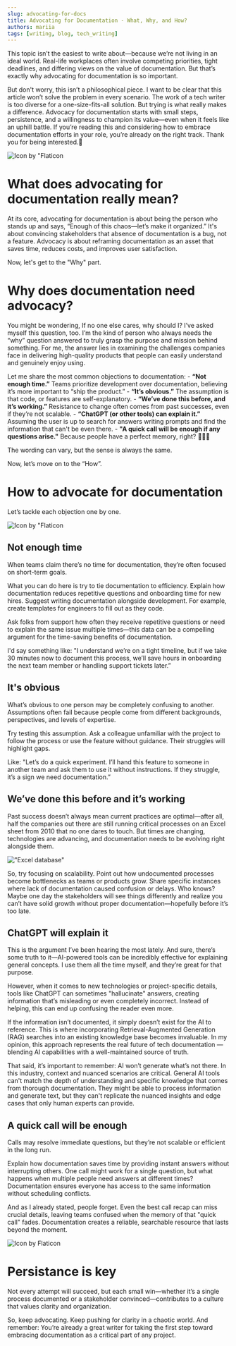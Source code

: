```yaml
---
slug: advocating-for-docs
title: Advocating for Documentation - What, Why, and How?
authors: mariia
tags: [writing, blog, tech_writing]
---
```

This topic isn’t the easiest to write about—because we’re not living in an ideal world. Real-life workplaces often involve competing priorities, tight deadlines, and differing views on the value of documentation. But that’s exactly why advocating for documentation is so important.

But don't worry, this isn’t a philosophical piece. I want to be clear that this article won’t solve the problem in every scenario. The work of a tech writer is too diverse for a one-size-fits-all solution. But trying is what really makes a difference. Advocacy for documentation starts with small steps, persistence, and a willingness to champion its value—even when it feels like an uphill battle.
If you’re reading this and considering how to embrace documentation efforts in your role, you’re already on the right track. Thank you for being interested.🤗

![Icon by "Flaticon](./notebook.png)
<!--truncate-->

# What does advocating for documentation really mean?

At its core, advocating for documentation is about being the person who stands up and says, “Enough of this chaos—let’s make it organized.” It's about convincing stakeholders that absence of documentation is a bug, not a feature.
Advocacy is about reframing documentation as an asset that saves time, reduces costs, and improves user satisfaction.

Now, let's get to the "Why" part.

# Why does documentation need advocacy?

You might be wondering, If no one else cares, why should I? I’ve asked myself this question, too.
I’m the kind of person who always needs the “why” question answered to truly grasp the purpose and mission behind something. For me, the answer lies in examining the challenges companies face in delivering high-quality products that people can easily understand and genuinely enjoy using.

Let me share the most common objections to documentation:
    - **“Not enough time.”** Teams prioritize development over documentation, believing it’s more important to “ship the product.”
    - **“It’s obvious.”** The assumption is that code, or features are self-explanatory.
    - **“We’ve done this before, and it’s working.”** Resistance to change often comes from past successes, even if they’re not scalable.
    - **“ChatGPT (or other tools) can explain it.”**  Assuming the user is up to search for answers writing prompts and find the information that can't be even there.
    - **"A quick call will be enough if any questions arise."** Because people have a perfect memory, right? 💁🏽‍♀️

The wording can vary, but the sense is always the same.

Now, let’s move on to the “How”.

# How to advocate for documentation

Let’s tackle each objection one by one.

![Icon by "Flaticon](./magnifying-glass.png)

## Not enough time

When teams claim there’s no time for documentation, they’re often focused on short-term goals.

What you can do here is try to tie documentation to efficiency. Explain how documentation reduces repetitive questions and onboarding time for new hires. Suggest writing documentation alongside development. For example, create templates for engineers to fill out as they code.

Ask folks from support how often they receive repetitive questions or need to explain the same issue multiple times—this data can be a compelling argument for the time-saving benefits of documentation.

I'd say something like: "I understand we’re on a tight timeline, but if we take 30 minutes now to document this process, we’ll save hours in onboarding the next team member or handling support tickets later.”

## It's obvious

What’s obvious to one person may be completely confusing to another. Assumptions often fail because people come from different backgrounds, perspectives, and levels of expertise.

Try testing this assumption. Ask a colleague unfamiliar with the project to follow the process or use the feature without guidance. Their struggles will highlight gaps.

Like: "Let’s do a quick experiment. I’ll hand this feature to someone in another team and ask them to use it without instructions. If they struggle, it’s a sign we need documentation.”

## We’ve done this before and it’s working

Past success doesn’t always mean current practices are optimal—after all, half the companies out there are still running critical processes on an Excel sheet from 2010 that no one dares to touch.
But times are changing, technologies are advancing, and documentation needs to be evolving right alongside them.

!["Excel database"](./excel-reditmeme.png "source:[Reditmeme ](https://www.reddit.com/r/excelmemes/comments/1esk6i9/still_the_most_popular_via_ryanels4_on_%F0%9D%95%8F/)")

So, try focusing on scalability. Point out how undocumented processes become bottlenecks as teams or products grow.
Share specific instances where lack of documentation caused confusion or delays.
Who knows? Maybe one day the stakeholders will see things differently and realize you can’t have solid growth without proper documentation—hopefully before it’s too late.

## ChatGPT will explain it

This is the argument I’ve been hearing the most lately. And sure, there’s some truth to it—AI-powered tools can be incredibly effective for explaining general concepts. I use them all the time myself, and they’re great for that purpose.  

However, when it comes to new technologies or project-specific details, tools like ChatGPT can sometimes "hallucinate" answers, creating information that’s misleading or even completely incorrect. Instead of helping, this can end up confusing the reader even more.  

If the information isn’t documented, it simply doesn’t exist for the AI to reference. This is where incorporating Retrieval-Augmented Generation (RAG) searches into an existing knowledge base becomes invaluable. In my opinion, this approach represents the real future of tech documentation — blending AI capabilities with a well-maintained source of truth.  

That said, it’s important to remember: AI won’t generate what’s not there. In this industry, context and nuanced scenarios are critical. General AI tools can't match the depth of understanding and specific knowledge that comes from thorough documentation. They might be able to process information and generate text, but they can't replicate the nuanced insights and edge cases that only human experts can provide.

## A quick call will be enough

Calls may resolve immediate questions, but they’re not scalable or efficient in the long run.

Explain how documentation saves time by providing instant answers without interrupting others. One call might work for a single question, but what happens when multiple people need answers at different times? Documentation ensures everyone has access to the same information without scheduling conflicts.

And as I already stated, people forget. Even the best call recap can miss crucial details, leaving teams confused when the memory of that "quick call" fades.
Documentation creates a reliable, searchable resource that lasts beyond the moment.

![Icon by Flaticon](./chat-group.png)

# Persistance is key

Not every attempt will succeed, but each small win—whether it’s a single process documented or a stakeholder convinced—contributes to a culture that values clarity and organization.

So, keep advocating. Keep pushing for clarity in a chaotic world. And remember: You’re already a great writer for taking the first step toward embracing documentation as a critical part of any project.